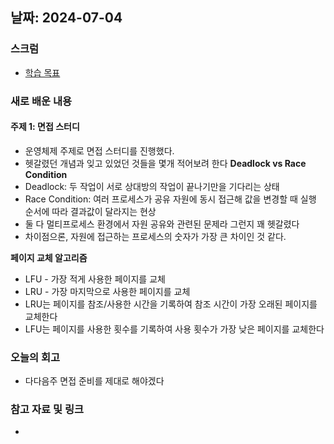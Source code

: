 ## 날짜: 2024-07-04

### 스크럼
- [학습 목표](https://www.notion.so/goorm/7-4-a0e5ef905c454b45a3694a3ecac65fb6)

### 새로 배운 내용
#### 주제 1: 면접 스터디
- 운영체제 주제로 면접 스터디를 진행했다.
- 헷갈렸던 개념과 잊고 있었던 것들을 몇개 적어보려 한다
**Deadlock vs Race Condition**
- Deadlock: 두 작업이 서로 상대방의 작업이 끝나기만을 기다리는 상태
- Race Condition: 여러 프로세스가 공유 자원에 동시 접근해 값을 변경할 때 실행 순서에 따라 결과값이 달라지는 현상
- 둘 다 멀티프로세스 환경에서 자원 공유와 관련된 문제라 그런지 꽤 헷갈렸다
- 차이점으론, 자원에 접근하는 프로세스의 숫자가 가장 큰 차이인 것 같다.

**페이지 교체 알고리즘**
- LFU - 가장 적게 사용한 페이지를 교체
- LRU - 가장 마지막으로 사용한 페이지를 교체
- LRU는 페이지를 참조/사용한 시간을 기록하여 참조 시간이 가장 오래된 페이지를 교체한다
- LFU는 페이지를 사용한 횟수를 기록하여 사용 횟수가 가장 낮은 페이지를 교체한다

### 오늘의 회고
- 다다음주 면접 준비를 제대로 해야겠다

### 참고 자료 및 링크
- 
